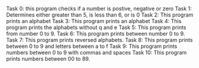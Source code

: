 Task 0: this program checks if a number is postive, negative or zero
Task 1: Determines either greater than 5, is less than 6, or is 0
Task 2: This program prints an alphabet
Task 3: This program prints an alphabet
Task 4: This program prints the alphabets without q and e
Task 5: This program prints from number 0 to 9.
Task 6: This program prints between number 0 to 9.
Task 7: This program prints reversed alphabets.
Task 8: This program prints between 0 to 9 and letters between a to f
Task 9: This program prints numbers between 0 to 9 with commas and spaces
Task 10: This program prints numbers between 00 to 89.
